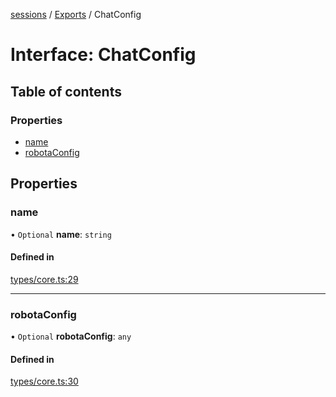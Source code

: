 <!-- 
 ⚠️  AUTO-GENERATED FILE - DO NOT EDIT MANUALLY
 This file is automatically generated by scripts/docs-generator.js
 To make changes, edit the source TypeScript files or update the generator script
-->

[sessions](../../) / [Exports](../modules) / ChatConfig

# Interface: ChatConfig

## Table of contents

### Properties

- [name](ChatConfig#name)
- [robotaConfig](ChatConfig#robotaconfig)

## Properties

### name

• `Optional` **name**: `string`

#### Defined in

[types/core.ts:29](https://github.com/woojubb/robota/blob/e1b7b651a85a9b93f075b6523ec8de869e77f12c/packages/sessions/src/types/core.ts#L29)

___

### robotaConfig

• `Optional` **robotaConfig**: `any`

#### Defined in

[types/core.ts:30](https://github.com/woojubb/robota/blob/e1b7b651a85a9b93f075b6523ec8de869e77f12c/packages/sessions/src/types/core.ts#L30)

